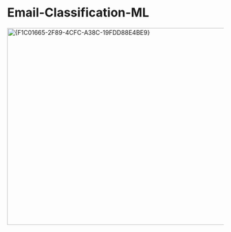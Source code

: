 # Email-Classification-ML




<img width="914" height="459" alt="{F1C01665-2F89-4CFC-A38C-19FDD88E4BE9}" src="https://github.com/user-attachments/assets/46b7b28c-261a-4386-9d83-fba5d64724c5" />
